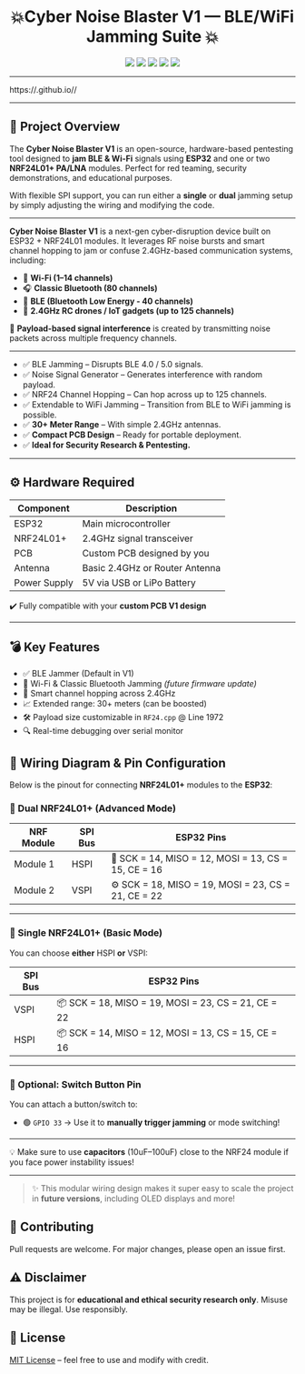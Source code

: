 

<h1 align="center">💥Cyber Noise Blaster V1 — BLE/WiFi Jamming Suite 💥</h1>

<p align="center">
  <a href="#"><img src="https://img.shields.io/badge/Jammer-BLE%2FWiFi-red?style=for-the-badge&logo=bluetooth"></a>
  <a href="#"><img src="https://img.shields.io/badge/Version-1.0-blue?style=for-the-badge"></a>
  <a href="#"><img src="https://img.shields.io/badge/Status-Active-brightgreen?style=for-the-badge"></a>
  <a href="#"><img src="https://img.shields.io/badge/License-MIT-blue?style=for-the-badge"></a>
  <a href="#"><img src="https://img.shields.io/badge/⚠️_Educational_Use_Only-red?style=for-the-badge"></a>
</p>

---


https://<your-username>.github.io/<repository-name>/

---

## 🧠 Project Overview

The **Cyber Noise Blaster V1** is an open-source, hardware-based pentesting tool designed to **jam BLE & Wi-Fi** signals using **ESP32** and one or two **NRF24L01+ PA/LNA** modules. Perfect for red teaming, security demonstrations, and educational purposes.

With flexible SPI support, you can run either a **single** or **dual** jamming setup by simply adjusting the wiring and modifying the code.

---

**Cyber Noise Blaster V1** is a next-gen cyber-disruption device built on ESP32 + NRF24L01 modules. It leverages RF noise bursts and smart channel hopping to jam or confuse 2.4GHz-based communication systems, including:

- 📶 **Wi-Fi (1–14 channels)**
- 🎧 **Classic Bluetooth (80 channels)**
- 💙 **BLE (Bluetooth Low Energy - 40 channels)**
- 🚁 **2.4GHz RC drones / IoT gadgets (up to 125 channels)**

📡 **Payload-based signal interference** is created by transmitting noise packets across multiple frequency channels.

---

- ✅ BLE Jamming – Disrupts BLE 4.0 / 5.0 signals.
- ✅ Noise Signal Generator – Generates interference with random payload.
- ✅ NRF24 Channel Hopping – Can hop across up to 125 channels.
- ✅ Extendable to WiFi Jamming – Transition from BLE to WiFi jamming is possible.
- ✅ **30+ Meter Range** – With simple 2.4GHz antennas.
- ✅ **Compact PCB Design** – Ready for portable deployment.
- ✅ **Ideal for Security Research & Pentesting.**

---

## ⚙️ Hardware Required

| Component       | Description                         |
|----------------|-------------------------------------|
| ESP32           | Main microcontroller                |
| NRF24L01+       | 2.4GHz signal transceiver           |
| PCB             | Custom PCB designed by you          |
| Antenna         | Basic 2.4GHz or Router Antenna      |
| Power Supply    | 5V via USB or LiPo Battery          |

✔️ Fully compatible with your **custom PCB V1 design**

---

## 💣 Key Features

- ✅ BLE Jammer (Default in V1)
- 🚧 Wi-Fi & Classic Bluetooth Jamming *(future firmware update)*
- 🧠 Smart channel hopping across 2.4GHz
- 📈 Extended range: 30+ meters (can be boosted)
- 🛠 Payload size customizable in `RF24.cpp` @ Line 1972
- 🔍 Real-time debugging over serial monitor


## 📡 Wiring Diagram & Pin Configuration

Below is the pinout for connecting **NRF24L01+** modules to the **ESP32**:

### 🔁 Dual NRF24L01+ (Advanced Mode)

| NRF Module | SPI Bus | ESP32 Pins           |
|------------|---------|----------------------|
| Module 1   | HSPI    | 🧠 SCK = 14, MISO = 12, MOSI = 13, CS = 15, CE = 16 |
| Module 2   | VSPI    | ⚙️ SCK = 18, MISO = 19, MOSI = 23, CS = 21, CE = 22 |

---

### 🧩 Single NRF24L01+ (Basic Mode)

You can choose **either** HSPI **or** VSPI:

| SPI Bus | ESP32 Pins                          |
|---------|-------------------------------------|
| VSPI    | 📦 SCK = 18, MISO = 19, MOSI = 23, CS = 21, CE = 22 |
| HSPI    | 📦 SCK = 14, MISO = 12, MOSI = 13, CS = 15, CE = 16 |

---

### 🔘 Optional: Switch Button Pin

You can attach a button/switch to:

- 🟢 `GPIO 33` → Use it to **manually trigger jamming** or mode switching!

---

💡 Make sure to use **capacitors** (10uF–100uF) close to the NRF24 module if you face power instability issues!

---

> ✨ This modular wiring design makes it super easy to scale the project in **future versions**, including OLED displays and more!


## 🤝 Contributing
Pull requests are welcome. For major changes, please open an issue first.

## ⚠️ Disclaimer
This project is for **educational and ethical security research only**. Misuse may be illegal. Use responsibly.

## 📜 License
[MIT License](LICENSE) – feel free to use and modify with credit.

